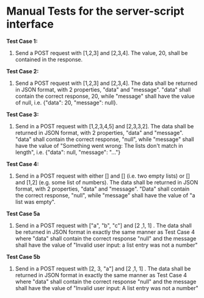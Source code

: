 
 # **Manual Tests for the server-script interface**

**Test Case 1:**
1. Send a POST request with [1,2,3] and [2,3,4]. The value, 20, shall be contained in the response.

**Test Case 2:**
1. Send a POST request with [1,2,3] and [2,3,4]. The data shall be returned in JSON format, with 2 properties, "data" and "message". "data" shall contain the correct response, 20, while "message" shall have the value of null, i.e. {"data": 20, "message": null}.

**Test Case 3:**
1. Send in a POST request with [1,2,3,4,5] and [2,3,3,2]. The data shall be returned in JSON format, with 2 properties, "data" and "message". "data" shall contain the correct response, "null", while "message" shall have the value of "Something went wrong: The lists don't match in length", i.e. {"data": null, "message": "..."}

**Test Case 4:**
1. Send in a POST request with either []  and [] (i.e. two empty lists) or [] and [1,2] (e.g. some list of numbers). The data shall be returned in JSON format, with 2 properties, "data" and "message". "Data" shall contain the correct response, "null", while "message" shall have the value of "a list was empty". 

**Test Case 5a** 
1. Send in a POST request with  ["a", "b", "c"] and [2 ,1, 1] . The data shall be returned in JSON format in exactly the same manner as Test Case 4 where "data" shall contain the correct response "null" and the message shall have the value of "Invalid user input: a list entry was not a number"

**Test Case 5b**
1. Send in a POST request with [2, 3, "a"]  and [2 ,1, 1] . The data shall be returned in JSON format in exactly the same manner as Test Case 4 where "data" shall contain the correct response "null" and the message shall have the value of "Invalid user input: A list entry was not a number"
